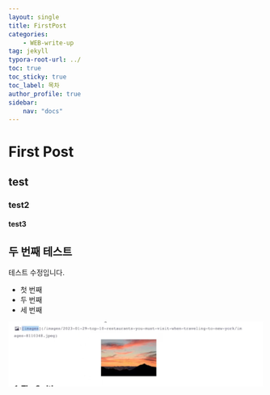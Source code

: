 ```yaml
---
layout: single
title: FirstPost
categories: 
    - WEB-write-up
tag: jekyll
typora-root-url: ../
toc: true
toc_sticky: true
toc_label: 목차
author_profile: true
sidebar:
    nav: "docs"
---
```




# First Post

## test

### test2

#### test3

## 두 번째 테스트



테스트 수정입니다.

- 첫 번째
- 두 번째
- 세 번째



![image-20240128172040190](/images/2024-01-28-first/image-20240128172040190.png)